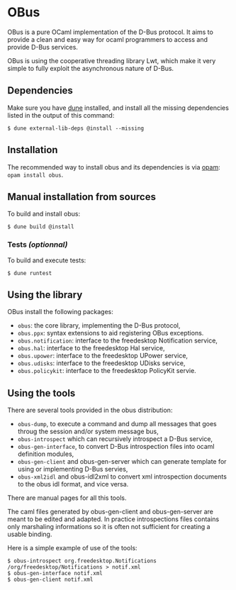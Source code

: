 OBus
====

OBus is a pure OCaml implementation of the D-Bus protocol.  It aims to
provide a clean and easy way for ocaml programmers to access and
provide D-Bus services.

OBus is using the cooperative threading library Lwt, which make it
very simple to fully exploit the asynchronous nature of D-Bus.

Dependencies
------------

Make sure you have [dune](https://dune.build/)
installed, and install all the missing dependencies listed in
the output of this command:

    $ dune external-lib-deps @install --missing

Installation
------------

The recommended way to install obus and its dependencies is via
[opam](https://opam.ocaml.org/): `opam install obus`.

Manual installation from sources
--------------------------------

To build and install obus:

    $ dune build @install

### Tests _(optionnal)_

To build and execute tests:

    $ dune runtest

Using the library
-----------------

OBus install the following packages:

* `obus`: the core library, implementing the D-Bus protocol,
* `obus.ppx`: syntax extensions to aid registering OBus exceptions.
* `obus.notification`: interface to the freedesktop Notification
  service,
* `obus.hal`: interface to the freedesktop Hal service,
* `obus.upower`: interface to the freedesktop UPower service,
* `obus.udisks`: interface to the freedesktop UDisks service,
* `obus.policykit`: interface to the freedesktop PolicyKit servie.

Using the tools
---------------

There are several tools provided in the obus distribution:

* `obus-dump`, to execute a command and dump all messages that goes
  throug the session and/or system message bus,
* `obus-introspect` which can recursively introspect a D-Bus service,
* `obus-gen-interface`, to convert D-Bus introspection files into
   ocaml definition modules,
* `obus-gen-client` and obus-gen-server which can generate template
   for using or implementing D-Bus servies,
* `obus-xml2idl` and obus-idl2xml to convert xml introspection
   documents to the obus idl format, and vice versa.

There are manual pages for all this tools.

The caml files generated by obus-gen-client and obus-gen-server are
meant to be edited and adapted. In practice introspections files
contains only marshaling informations so it is often not sufficient
for creating a usable binding.

Here is a simple example of use of the tools:

    $ obus-introspect org.freedesktop.Notifications /org/freedesktop/Notifications > notif.xml
    $ obus-gen-interface notif.xml
    $ obus-gen-client notif.xml

